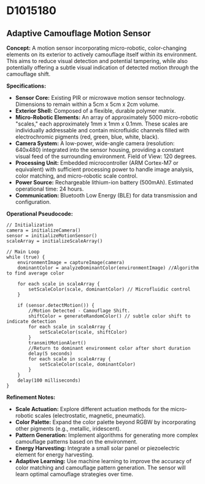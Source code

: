 # D1015180

## Adaptive Camouflage Motion Sensor

**Concept:** A motion sensor incorporating micro-robotic, color-changing elements on its exterior to actively camouflage itself within its environment. This aims to reduce visual detection and potential tampering, while also potentially offering a subtle visual indication of detected motion *through* the camouflage shift.

**Specifications:**

*   **Sensor Core:** Existing PIR or microwave motion sensor technology. Dimensions to remain within a 5cm x 5cm x 2cm volume.
*   **Exterior Shell:** Composed of a flexible, durable polymer matrix.
*   **Micro-Robotic Elements:** An array of approximately 5000 micro-robotic "scales," each approximately 1mm x 1mm x 0.1mm. These scales are individually addressable and contain microfluidic channels filled with electrochromic pigments (red, green, blue, white, black).
*   **Camera System:** A low-power, wide-angle camera (resolution: 640x480) integrated into the sensor housing, providing a constant visual feed of the surrounding environment.  Field of View: 120 degrees.
*   **Processing Unit:** Embedded microcontroller (ARM Cortex-M7 or equivalent) with sufficient processing power to handle image analysis, color matching, and micro-robotic scale control.
*   **Power Source:** Rechargeable lithium-ion battery (500mAh). Estimated operational time: 24 hours.
*   **Communication:** Bluetooth Low Energy (BLE) for data transmission and configuration.

**Operational Pseudocode:**

```
// Initialization
camera = initializeCamera()
sensor = initializeMotionSensor()
scaleArray = initializeScaleArray()

// Main Loop
while (true) {
    environmentImage = captureImage(camera)
    dominantColor = analyzeDominantColor(environmentImage) //Algorithm to find average color
    
    for each scale in scaleArray {
        setScaleColor(scale, dominantColor) // Microfluidic control
    }

    if (sensor.detectMotion()) {
        //Motion Detected - Camouflage Shift.
        shiftColor = generateRandomColor() // subtle color shift to indicate detection
        for each scale in scaleArray {
            setScaleColor(scale, shiftColor)
        }
        transmitMotionAlert()
        //Return to dominant environment color after short duration
        delay(5 seconds)
        for each scale in scaleArray {
            setScaleColor(scale, dominantColor)
        }
    }
    delay(100 milliseconds)
}
```

**Refinement Notes:**

*   **Scale Actuation:** Explore different actuation methods for the micro-robotic scales (electrostatic, magnetic, pneumatic).
*   **Color Palette:** Expand the color palette beyond RGBW by incorporating other pigments (e.g., metallic, iridescent).
*   **Pattern Generation:** Implement algorithms for generating more complex camouflage patterns based on the environment.
*   **Energy Harvesting:** Integrate a small solar panel or piezoelectric element for energy harvesting.
*   **Adaptive Learning:** Use machine learning to improve the accuracy of color matching and camouflage pattern generation. The sensor will learn optimal camouflage strategies over time.